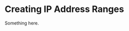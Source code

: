 [title]: # (Creating IP Address Ranges)
[tags]: # (XXX)
[priority]: # (2094)
# Creating IP Address Ranges
Something here.
